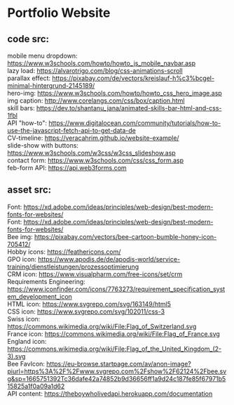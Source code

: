 # Portfolio Website

## code src:

mobile menu dropdown: https://www.w3schools.com/howto/howto_js_mobile_navbar.asp <br>
lazy load: https://alvarotrigo.com/blog/css-animations-scroll <br>
parallax effect: https://pixabay.com/de/vectors/kreislauf-h%c3%bcgel-minimal-hintergrund-2145189/ <br>
hero-img: https://www.w3schools.com/howto/howto_css_hero_image.asp <br>
img caption: http://www.corelangs.com/css/box/caption.html <br>
skill bars: https://dev.to/shantanu_jana/animated-skills-bar-html-and-css-1fbl <br>
API "how-to": https://www.digitalocean.com/community/tutorials/how-to-use-the-javascript-fetch-api-to-get-data-de <br>
CV-timeline: https://veracahrim.github.io/website-example/ <br>
slide-show with buttons: https://www.w3schools.com/w3css/w3css_slideshow.asp <br>
contact form: https://www.w3schools.com/css/css_form.asp <br>
feb-form API: https://api.web3forms.com <br>

## asset src:

Font: https://xd.adobe.com/ideas/principles/web-design/best-modern-fonts-for-websites/ <br>
Font: https://xd.adobe.com/ideas/principles/web-design/best-modern-fonts-for-websites/ <br>
Bee img: https://pixabay.com/vectors/bee-cartoon-bumble-honey-icon-705412/ <br>
Hobby icons: https://feathericons.com/ <br>
GPO icon: https://www.apodis.de/de/apodis-world/service-training/dienstleistungen/prozessoptimierung <br>
CRM icon: https://www.visualpharm.com/free-icons/set/crm <br>
Requirements Engineering: https://www.iconfinder.com/icons/7763273/requirement_specification_system_development_icon <br>
HTML icon: https://www.svgrepo.com/svg/163149/html5 <br>
CSS icon: https://www.svgrepo.com/svg/102011/css-3 <br>
Swiss icon: https://commons.wikimedia.org/wiki/File:Flag_of_Switzerland.svg <br>
France icon: https://commons.wikimedia.org/wiki/File:Flag_of_France.svg <br>
England icon: https://commons.wikimedia.org/wiki/File:Flag_of_the_United_Kingdom_(2-3).svg <br>
Bee FavIcon: https://eu-browse.startpage.com/av/anon-image?piurl=https%3A%2F%2Fwww.svgrepo.com%2Fshow%2F62124%2Fbee.svg&sp=1665751392Tc36dafe42a74852b9d36656ff1a9d24c187fe85f67971b515825a1f0a09a1d62 <br>
API content: https://theboywholivedapi.herokuapp.com/documentation
